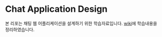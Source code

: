 # Chat Application Design

본 리포는 채팅 웹 어플리케이션을 설계하기 위한 학습자료입니다.
[wiki](https://github.com/baksakcci/chat-api-server/wiki)에 학습내용을 정리하였습니다.